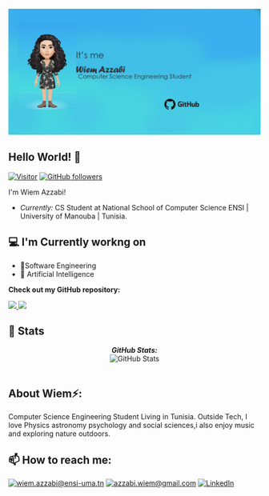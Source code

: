 ![Wiem Banner Image](./banner.png)

<h2>Hello World! 👋</h2>

[![Visitor](https://visitor-badge.laobi.icu/badge?page_id=wiem99.wiem99)](https://github.com/wiem99) [![GitHub followers](https://img.shields.io/github/followers/laxmena.svg?style=social&label=Follow)](https://github.com/wiem99?tab=followers)

I'm Wiem Azzabi!

- <i>Currently:</i> CS Student at National School of Computer Science ENSI | University of Manouba | Tunisia.

<h2>💻 I'm Currently workng on</h2>

- 🔭Software Engineering
- 🔭 Artificial Intelligence

**Check out my GitHub repository:**

<div>

  <p>
    <a href="https://github.com/wiem99/Application-de-gestion-d-une-auto--cole-">
      <img src="https://github-readme-stats.vercel.app/api/pin/?username=wiem99&repo=Application-de-gestion-d-une-auto--cole-" />
    </a>
    <a href="https://github.com/wiem99/Application-Qui-veut-gagner-des-millions">
      <img src="https://github-readme-stats.vercel.app/api/pin/?username=wiem99&repo=https://github.com/wiem99/Application-Qui-veut-gagner-des-millions" />
    </a>
  </p>
</div>

<h2>👀 Stats</h2>

<div>
  <p align="center">
  <b><em>GitHub Stats:</em></b> <br/>
    <img src="https://github-readme-streak-stats.herokuapp.com/?user=wiem99" alt="GitHub Stats" /> <br/><br/>
  </p>
</div>

<h2> About Wiem⚡:</h2>

Computer Science Engineering Student Living in Tunisia. Outside Tech, I love Physics astronomy psychology and social sciences,i also enjoy music and exploring nature outdoors.

<h2>📫 How to reach me:</h2>

<a href="mailto:wiem.azzabi@ensi-uma.tn">![wiem.azzabi@ensi-uma.tn](https://img.shields.io/badge/Gmail-D14836?style=for-the-badge&logo=gmail&logoColor=white)</a>
<a href="mailto:azzabi.wiem@gmail.com">![azzabi.wiem@gmail.com](https://img.shields.io/badge/Gmail-D14836?style=for-the-badge&logo=gmail&logoColor=white)</a>
<a href="https://www.linkedin.com/in/wiem-azzabi-ab29981ba">![LinkedIn](https://img.shields.io/badge/LinkedIn-0077B5?style=for-the-badge&logo=linkedin&logoColor=white)</a>
